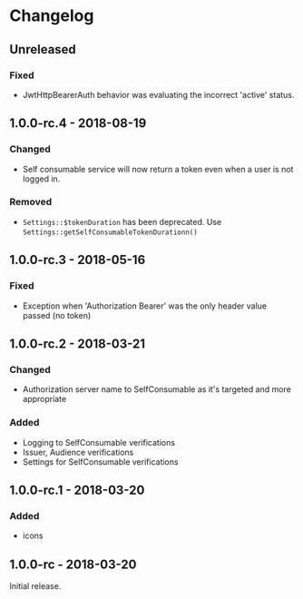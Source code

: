 Changelog
=========
## Unreleased
### Fixed
- JwtHttpBearerAuth behavior was evaluating the incorrect 'active' status.

## 1.0.0-rc.4 - 2018-08-19
### Changed
- Self consumable service will now return a token even when a user is not logged in.

### Removed
- `Settings::$tokenDuration` has been deprecated.  Use `Settings::getSelfConsumableTokenDurationn()`

## 1.0.0-rc.3 - 2018-05-16
### Fixed
- Exception when 'Authorization Bearer' was the only header value passed (no token)

## 1.0.0-rc.2 - 2018-03-21
### Changed
- Authorization server name to SelfConsumable as it's targeted and more appropriate

### Added
- Logging to SelfConsumable verifications
- Issuer, Audience verifications
- Settings for SelfConsumable verifications

## 1.0.0-rc.1 - 2018-03-20
### Added
- icons

## 1.0.0-rc - 2018-03-20
Initial release.

